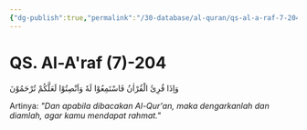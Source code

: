 ```yaml
---
{"dg-publish":true,"permalink":"/30-database/al-quran/qs-al-a-raf-7-204/"}
---
```



# QS. Al-A'raf (7)-204
وَاِذَا قُرِئَ الْقُرْاٰنُ فَاسْتَمِعُوْا لَهٗ وَاَنْصِتُوْا لَعَلَّكُمْ تُرْحَمُوْنَ

Artinya: *"Dan apabila dibacakan Al-Qur'an, maka dengarkanlah dan diamlah, agar kamu mendapat rahmat."*
